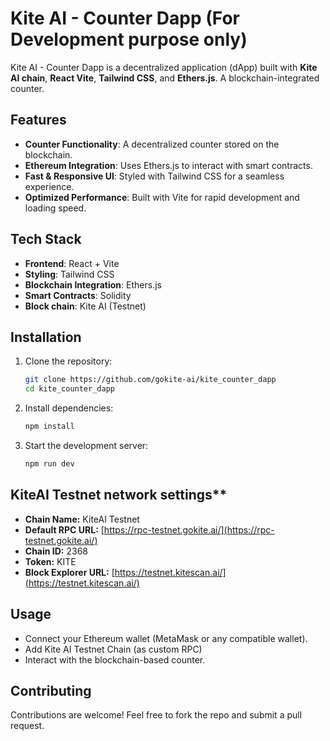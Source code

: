 # Kite AI - Counter Dapp (For Development purpose only)

Kite AI - Counter Dapp is a decentralized application (dApp) built with **Kite AI chain**, **React Vite**, **Tailwind CSS**, and **Ethers.js**. A blockchain-integrated counter.

## Features

- **Counter Functionality**: A decentralized counter stored on the blockchain.
- **Ethereum Integration**: Uses Ethers.js to interact with smart contracts.
- **Fast & Responsive UI**: Styled with Tailwind CSS for a seamless experience.
- **Optimized Performance**: Built with Vite for rapid development and loading speed.

## Tech Stack

- **Frontend**: React + Vite
- **Styling**: Tailwind CSS
- **Blockchain Integration**: Ethers.js
- **Smart Contracts**: Solidity
- **Block chain**: Kite AI (Testnet)

## Installation

1. Clone the repository:
   ```sh
   git clone https://github.com/gokite-ai/kite_counter_dapp
   cd kite_counter_dapp
   ```
2. Install dependencies:
   ```sh
   npm install
   ```
3. Start the development server:
   ```sh
   npm run dev
   ```

## KiteAI Testnet network settings**

- **Chain Name:** KiteAI Testnet  
- **Default RPC URL:** [https://rpc-testnet.gokite.ai/](https://rpc-testnet.gokite.ai/)  
- **Chain ID:** 2368  
- **Token:** KITE  
- **Block Explorer URL:** [https://testnet.kitescan.ai/](https://testnet.kitescan.ai/)  

## Usage

- Connect your Ethereum wallet (MetaMask or any compatible wallet).
- Add Kite AI Testnet Chain (as custom RPC)
- Interact with the blockchain-based counter.

## Contributing

Contributions are welcome! Feel free to fork the repo and submit a pull request.
